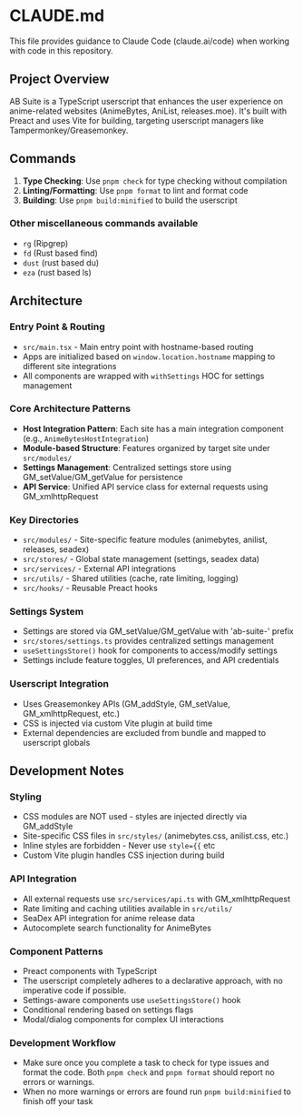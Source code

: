 # CLAUDE.md

This file provides guidance to Claude Code (claude.ai/code) when working with code in this repository.

## Project Overview

AB Suite is a TypeScript userscript that enhances the user experience on anime-related websites (AnimeBytes, AniList, releases.moe). It's built with Preact and uses Vite for building, targeting userscript managers like Tampermonkey/Greasemonkey.

## Commands

1. **Type Checking**: Use `pnpm check` for type checking without compilation
2. **Linting/Formatting**: Use `pnpm format` to lint and format code
3. **Building**: Use `pnpm build:minified` to build the userscript

### Other miscellaneous commands available

- `rg` (Ripgrep)
- `fd` (Rust based find)
- `dust` (rust based du)
- `eza` (rust based ls)

## Architecture

### Entry Point & Routing
- `src/main.tsx` - Main entry point with hostname-based routing
- Apps are initialized based on `window.location.hostname` mapping to different site integrations
- All components are wrapped with `withSettings` HOC for settings management

### Core Architecture Patterns
- **Host Integration Pattern**: Each site has a main integration component (e.g., `AnimeBytesHostIntegration`)
- **Module-based Structure**: Features organized by target site under `src/modules/`
- **Settings Management**: Centralized settings store using GM_setValue/GM_getValue for persistence
- **API Service**: Unified API service class for external requests using GM_xmlhttpRequest

### Key Directories
- `src/modules/` - Site-specific feature modules (animebytes, anilist, releases, seadex)
- `src/stores/` - Global state management (settings, seadex data)
- `src/services/` - External API integrations
- `src/utils/` - Shared utilities (cache, rate limiting, logging)
- `src/hooks/` - Reusable Preact hooks

### Settings System
- Settings are stored via GM_setValue/GM_getValue with 'ab-suite-' prefix
- `src/stores/settings.ts` provides centralized settings management
- `useSettingsStore()` hook for components to access/modify settings
- Settings include feature toggles, UI preferences, and API credentials

### Userscript Integration
- Uses Greasemonkey APIs (GM_addStyle, GM_setValue, GM_xmlhttpRequest, etc.)
- CSS is injected via custom Vite plugin at build time
- External dependencies are excluded from bundle and mapped to userscript globals

## Development Notes

### Styling
- CSS modules are NOT used - styles are injected directly via GM_addStyle
- Site-specific CSS files in `src/styles/` (animebytes.css, anilist.css, etc.)
- Inline styles are forbidden - Never use `style={{` etc
- Custom Vite plugin handles CSS injection during build

### API Integration
- All external requests use `src/services/api.ts` with GM_xmlhttpRequest
- Rate limiting and caching utilities available in `src/utils/`
- SeaDex API integration for anime release data
- Autocomplete search functionality for AnimeBytes

### Component Patterns
- Preact components with TypeScript
- The userscript completely adheres to a declarative approach, with no imperative code if possible.
- Settings-aware components use `useSettingsStore()` hook
- Conditional rendering based on settings flags
- Modal/dialog components for complex UI interactions

### Development Workflow

- Make sure once you complete a task to check for type issues and format the code. Both `pnpm check` and `pnpm format` should report no errors or warnings.
- When no more warnings or errors are found run `pnpm build:minified` to finish off your task